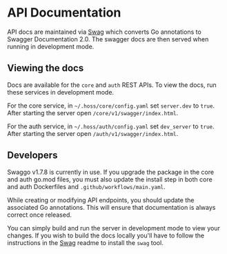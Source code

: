 # API Documentation

API docs are maintained via [Swag](https://github.com/swaggo/swag) which converts Go annotations to Swagger Documentation 2.0.
The swagger docs are then served when running in development mode.

## Viewing the docs
Docs are available for the `core` and `auth` REST APIs. To view the docs, run these services in development mode. 

For the core service, in `~/.hoss/core/config.yaml` set `server.dev` to `true`. After starting the server open `/core/v1/swagger/index.html`.

For the auth service, in `~/.hoss/auth/config.yaml` set `dev_server` to `true`. After starting the server open `/auth/v1/swagger/index.html`.

## Developers
Swaggo v1.7.8 is currently in use. If you upgrade the package in the core and auth go.mod files, you must also update the install step
in both core and auth Dockerfiles and `.github/workflows/main.yaml`.

While creating or modifying API endpoints, you should update the associated Go annotations. This will ensure that documentation is always correct
once released.

You can simply build and run the server in development mode to view your changes. If you wish to build the docs locally you'll have to follow the
instructions in the [Swag](https://github.com/swaggo/swag) readme to install the `swag` tool.
